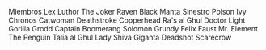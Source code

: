 Miembros
Lex Luthor
The Joker
Raven
Black Manta
Sinestro
Poison Ivy
Chronos
Catwoman
Deathstroke
Copperhead
Ra's al Ghul
Doctor Light
Gorilla Grodd
Captain Boomerang
Solomon Grundy
Felix Faust
Mr. Element
The Penguin
Talia al Ghul
Lady Shiva
Giganta
Deadshot
Scarecrow

